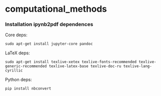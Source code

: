 # computational_methods

### Installation ipynb2pdf dependences
Core deps:
```
sudo apt-get install jupyter-core pandoc
```
LaTeX deps:
```
sudo apt-get install texlive-xetex texlive-fonts-recommended texlive-generic-recommended texlive-latex-base texlive-doc-ru texlive-lang-cyrillic
```
Python deps:
```
pip install nbconvert
```
